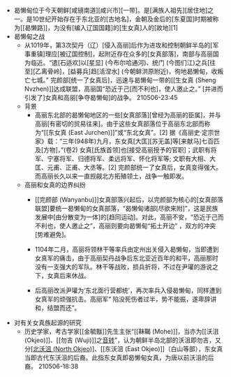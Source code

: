 - 曷懒甸位于今天朝鲜[咸镜南道][咸兴市][一带]。是[满族人祖先][居住地]之一。是10世纪开始存在于东北亚的[古地名]，金朝及金后的[东夏国]时期被称为[[曷懒路]]，为没有[编入辽国国籍]的[生女真]人的[故地][1]
- 曷懒甸之战
    - 从1019年，第3次契丹（辽）[侵入高丽]后作为进攻和控制朝鲜半岛的[军事重镇]理应[被辽国控制]，起附近存在众多的[女真部落]，南部与高丽国为临近。“遣[石适欢]以[星显] (今布尔哈通河)、统门 (今图们江)之兵[往至][乙离骨岭]，[益募兵]趋[活涅水] (今朝鲜洪原附近)，徇地曷懒甸，收叛亡七城。” 完颜部[统一了女真后]，迅速与曷懒甸一带的[[生女真 (Sheng Nvzhen)]]达成联盟，高丽国“恐近于己[而不利也]，使人邀止之。” [并进而引发了]女真和高丽[争夺曷懒甸]的战争。
210506-23:45
    - 背景
        - 高丽东北部的曷懒甸地区的一些[女真部落][曾经为高丽的臣属]，并与高丽[有密切的贸易往来]。由于这些女真部落位于高丽东北部而称为“[[东女真 (East Jurchen)]]”或“东北女真”。[2] 据《高丽史·定宗世家》载：“三年(948年)九月，东女真[大匡][苏无盖]等[来献马]七百匹及[方物]，”(卷2) 女真[氏族首领]也[接受高丽授予的官职]；武职有将军、宁塞将军、归德将军、柔远将军、怀化将军等; 文职有大相、大匡、元甫、正甫、大丞等。[2] 完颜部统一了女真后，女真变得强大。而高丽长久以来一直觊觎北方拓殖领土，战争一触即发。
    - 高丽和女真的边界纠纷
        - [[完颜部 (Wanyanbu)]]女真部落兴起后，以完颜部为核心的[女真部落联盟]要统一曷懒甸的女真部落，“曷懒甸诸部[尽欲来附]”，这是民族发展中[由分散变为一体]的[趋同运动]。对此，高丽不安，“恐近于己而不利也，使人邀止之”，高丽则要向曷懒甸“拓土开边” ，双方的冲突[势难避免]。
        - 1104年二月，高丽将领林干等率兵由定州出关侵入曷懒甸，当即遭到女真军的痛击，由于高丽契丹战争后东北亚近百年的和平，高丽那时没有一支强大的军队。林干等战败，损兵折将，不过在尹瓘的游说之下，女真后来休战。


        - 后高丽改派尹瓘为‘东北面行营都统’，再次率兵入侵曷懒甸，同样遭到女真军的顽强抗击。高丽军“ 陷没死伤者过半，势不能振，遂卑辞讲和，结盟而还”。
- 对有关女真族起源的研究
    - 历史学家，考古学家[[金毓黻]]先生主张“[[靺鞨 (Mohe)]]，当亦为[[沃沮 (Okjeo)]]、[[勿吉 (Wuji)]]之[音转](((T1Ez9oE5J)))”，认为朝鲜半岛北部的沃沮即勿吉，又分[[北沃沮 (North Okjeo)]](黑水等部)、[[东沃沮 (East Okjeo)]]（白山等部），东女真当即古代东沃沮的后裔。此指东女真即曷懒甸女真，为唐以前沃沮的后裔。
210506-18:38
